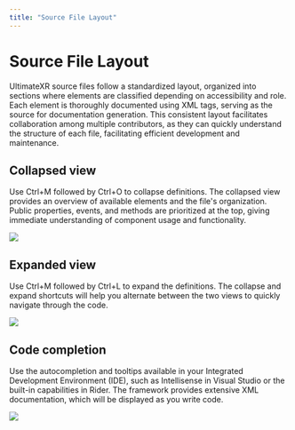 ```yaml
---
title: "Source File Layout"
---
```


# Source File Layout

UltimateXR source files follow a standardized layout, organized into sections where elements are classified depending on accessibility and role. Each element is thoroughly documented using XML tags, serving as the source for documentation generation. This consistent layout facilitates collaboration among multiple contributors, as they can quickly understand the structure of each file, facilitating efficient development and maintenance.

## Collapsed view

Use Ctrl+M followed by Ctrl+O to collapse definitions. The collapsed view provides an overview of available elements and the file's organization. Public properties, events, and methods are prioritized at the top, giving immediate understanding of component usage and functionality.

![](/docs/guides/media/scripting/01Collapsed.png)

## Expanded view

Use Ctrl+M followed by Ctrl+L to expand the definitions. The collapse and expand shortcuts will help you alternate between the two views to quickly navigate through the code. 

![](/docs/guides/media/scripting/02Expanded.png)

## Code completion

Use the autocompletion and tooltips available in your Integrated Development Environment (IDE), such as Intellisense in Visual Studio or the built-in capabilities in Rider. The framework provides extensive XML documentation, which will be displayed as you write code.

![](/docs/guides/media/scripting/03AutoCompletion.png)
